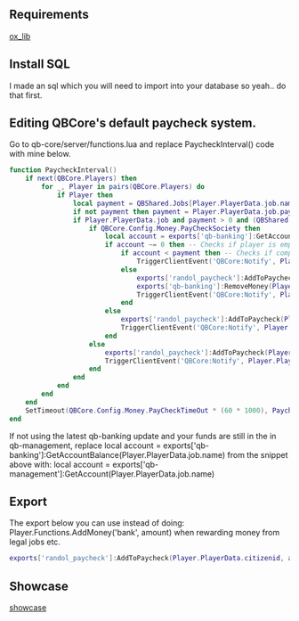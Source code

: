 ## Requirements

[ox_lib](https://github.com/overextended/ox_lib/releases)

## Install SQL

I made an sql which you will need to import into your database so yeah.. do that first.

## Editing QBCore's default paycheck system.

Go to qb-core/server/functions.lua and replace PaycheckInterval() code with mine below.

```lua
function PaycheckInterval()
    if next(QBCore.Players) then
        for _, Player in pairs(QBCore.Players) do
            if Player then
                local payment = QBShared.Jobs[Player.PlayerData.job.name]['grades'][tostring(Player.PlayerData.job.grade.level)].payment
                if not payment then payment = Player.PlayerData.job.payment end
                if Player.PlayerData.job and payment > 0 and (QBShared.Jobs[Player.PlayerData.job.name].offDutyPay or Player.PlayerData.job.onduty) then
                    if QBCore.Config.Money.PayCheckSociety then
                        local account = exports['qb-banking']:GetAccountBalance(Player.PlayerData.job.name)
                        if account ~= 0 then -- Checks if player is employed by a society
                            if account < payment then -- Checks if company has enough money to pay society
                                TriggerClientEvent('QBCore:Notify', Player.PlayerData.source, Lang:t('error.company_too_poor'), 'error')
                            else
                                exports['randol_paycheck']:AddToPaycheck(Player.PlayerData.citizenid, payment)
                                exports['qb-banking']:RemoveMoney(Player.PlayerData.job.name, payment, 'Employee Paycheck')
                                TriggerClientEvent('QBCore:Notify', Player.PlayerData.source, Lang:t('info.received_paycheck', {value = payment}))
                            end
                        else
                            exports['randol_paycheck']:AddToPaycheck(Player.PlayerData.citizenid, payment)
                            TriggerClientEvent('QBCore:Notify', Player.PlayerData.source, Lang:t('info.received_paycheck', {value = payment}))
                        end
                    else
                        exports['randol_paycheck']:AddToPaycheck(Player.PlayerData.citizenid, payment)
                        TriggerClientEvent('QBCore:Notify', Player.PlayerData.source, Lang:t('info.received_paycheck', {value = payment}))
                    end
                end
            end
        end
    end
    SetTimeout(QBCore.Config.Money.PayCheckTimeOut * (60 * 1000), PaycheckInterval)
end
```
If not using the latest qb-banking update and your funds are still in the in qb-management, replace local account = exports['qb-banking']:GetAccountBalance(Player.PlayerData.job.name) from the snippet above with: local account = exports['qb-management']:GetAccount(Player.PlayerData.job.name)

## Export

The export below you can use instead of doing: Player.Functions.AddMoney('bank', amount) when rewarding money from legal jobs etc.

```lua
exports['randol_paycheck']:AddToPaycheck(Player.PlayerData.citizenid, amount)
```

## Showcase

[showcase](https://streamable.com/t7czpi)

